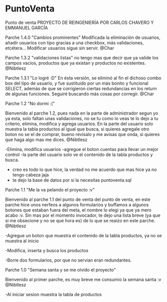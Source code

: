 ﻿# PuntoVenta
Punto de venta
PROYECTO DE REINGENIERÍA POR CARLOS CHAVERO Y EMMANUEL GARCÍA

Parche 1.4.0 "Cambios prominentes"
Modificada la eliminación de usuarios, añadir usuarios con tipo gracias a una checkbox, más validaciones, etcétera... Modificar usuarios sigue sin servir. @Char

Parche 1.3.2 "validaciones listas" no tengo mas que decir que ya valide los campos vacios, productos que ya existan y productos no existentes. @Nibtlesz



Parche 1.3.1 "Lo logré :D"
En ésta versión, se eliminó al fin el dichoso combo box del tipo de usuario, y fue sustituido por un más bonito y funcional SELECT, además de que se corrigieron ciertas redundancias en los return de algunas funciones. Seguiré buscando más cosas por corregir.
@Char

Parche 1.2 "No dormi :("

Bienvenido al parche 1.2, pues nada en la parte de administrador segun yo ya esta, solo faltan
unas validaciones, no se tu como lo veas te lo dejo a tu criterio, elimina, modifica y agrega usuarios.
En la parte del usuario solo muestra la tabla productos al igual que busca, si quieres agregale otro boton no se el de comprar, bueno
revisalo y me avisas que onda, si quieres que haga algo mas me dices.
@Nibtlesz

-Elimina, modifica usuarios
-agregue el boton cuentas para llevar un mejor control
-la parte del usuario solo ve el contenido de la tabla productos y busca.
- creo es todo lo que hice, la verdad no me acuerdo que mas hice ya no tengo cabeza jaja
- te dejo la base de datos por si la necesitas puntoventa.sql


Parche 1.1 "Me la va pelando el proyecto :v"

Bienvenido al parche 1.1 del punto de venta del punto de venta, en este parche hice unos nerfeos
a algunos formularios y buffamos a algunos botones que estaban fuera del meta, el nombre lo elegi
ya que ya mero acabo :v.
Sin mas por el momento invocador, te dejo una lista breve (ya que si me obsecione y no se que hora es)
de lo que se reaizo en este parche.
@Nibtlesz

-Agregue un boton que muestra el contenido de la tabla productos, ya no se muestra al inicio

-Modifica, inserta y busca los productos

-Borre dos formularios, por que no servian eran redundantes.

Parche 1.0 "Semana santa y se me olvido el proyecto"

Bienvenido al primer parche, es muy breve me consumio la semana santa :v
@Nibtlesz

-Al iniciar sesion muestra la tabla de productos